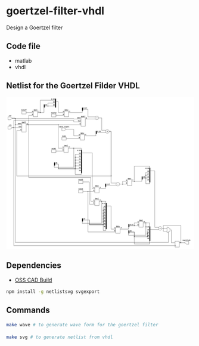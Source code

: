 # goertzel-filter-vhdl
Design a Goertzel filter 

## Code file 
- matlab
- vhdl

## Netlist for the Goertzel Filder VHDL

![Netlist](vhdl/netlist.jpg)

## Dependencies

- [OSS CAD Build](https://github.com/YosysHQ/oss-cad-suite-build)

```bash
npm install -g netlistsvg svgexport
```

## Commands

```bash
make wave # to generate wave form for the goertzel filter

make svg # to generate netlist from vhdl
```